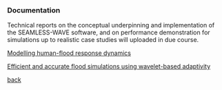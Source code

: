 
### Documentation
Technical reports on the conceptual underpinning and implementation of the SEAMLESS-WAVE software, and on performance demonstration for simulations up to realistic case studies will uploaded in due course.


[Modelling human-flood response dynamics](./Flood_Human_ABM.md)

[Efficient and accurate flood simulations using wavelet-based adaptivity](./MuliWave_Flood_models.md)

[back](./)
